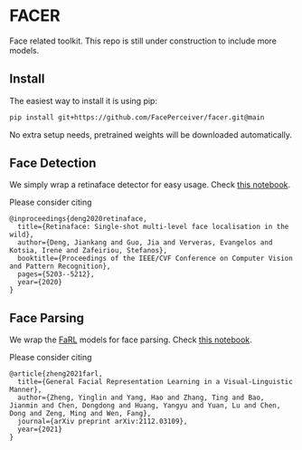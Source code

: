 # FACER

Face related toolkit. This repo is still under construction to include more models.

## Install

The easiest way to install it is using pip:

```bash
pip install git+https://github.com/FacePerceiver/facer.git@main
```
No extra setup needs, pretrained weights will be downloaded automatically.


## Face Detection

We simply wrap a retinaface detector for easy usage.
Check [this notebook](./samples/face_detect.ipynb).

Please consider citing
```
@inproceedings{deng2020retinaface,
  title={Retinaface: Single-shot multi-level face localisation in the wild},
  author={Deng, Jiankang and Guo, Jia and Ververas, Evangelos and Kotsia, Irene and Zafeiriou, Stefanos},
  booktitle={Proceedings of the IEEE/CVF Conference on Computer Vision and Pattern Recognition},
  pages={5203--5212},
  year={2020}
}
```

## Face Parsing

We wrap the [FaRL](https://github.com/faceperceiver/farl) models for face parsing.
Check [this notebook](./samples/face_parsing.ipynb).

Please consider citing
```
@article{zheng2021farl,
  title={General Facial Representation Learning in a Visual-Linguistic Manner},
  author={Zheng, Yinglin and Yang, Hao and Zhang, Ting and Bao, Jianmin and Chen, Dongdong and Huang, Yangyu and Yuan, Lu and Chen, Dong and Zeng, Ming and Wen, Fang},
  journal={arXiv preprint arXiv:2112.03109},
  year={2021}
}
``` 

